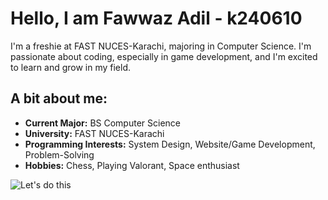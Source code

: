 # Hello, I am Fawwaz Adil - k240610

I'm a freshie at FAST NUCES-Karachi, majoring in Computer Science. I'm passionate about coding, especially in game development, and I'm excited to learn and grow in my field.

## A bit about me:
- **Current Major:** BS Computer Science
- **University:** FAST NUCES-Karachi
- **Programming Interests:** System Design, Website/Game Development, Problem-Solving
- **Hobbies:** Chess, Playing Valorant, Space enthusiast

![Let's do this](https://www.wallpaperflare.com/two-computer-flat-screen-monitors-turned-on-dark-design-desk-wallpaper-azgbx/download/1920x1080)

